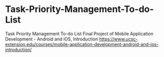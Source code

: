 # Task-Priority-Management-To-do-List
Task Priority Management To-do List
Final Project of Mobile Application Development - Android and iOS, Introduction
https://www.ucsc-extension.edu/courses/mobile-application-development-android-and-ios-introduction/
